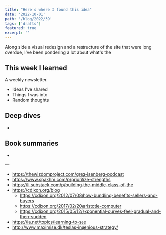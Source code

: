 ```yaml
---
title: "Here's where I found this idea"
date: '2022-10-01'
path: '/blog/2022/39'
tags: ['drafts']
featured: true
excerpt: ''
---
```


Along side a visual redesign and a restructure of the site that were long overdue, I've been pondering a lot about what's the

## This week I learned

A weekly newsletter.

- Ideas I’ve shared
- Things I was into
- Random thoughts

## Deep dives

-

## Book summaries

-

—

- https://thewizdomproject.com/greg-isenberg-podcast
- https://www.spakhm.com/p/prioritize-strengths
- https://li.substack.com/p/building-the-middle-class-of-the
- https://cdixon.org/blog
  - https://cdixon.org/2012/07/08/how-bundling-benefits-sellers-and-buyers
  - https://cdixon.org/2017/02/20/aristotle-computer
  - https://cdixon.org/2015/05/12/exponential-curves-feel-gradual-and-then-sudden
- https://ia.net/topics/learning-to-see
- http://www.maximise.dk/teslas-ingenious-strategy/
